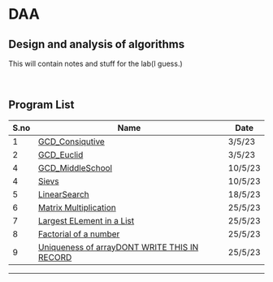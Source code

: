 # DAA
Design and analysis of algorithms
---------------------------------------------------
This will contain notes and stuff for the lab(I guess.)

<br>

## Program List

|S.no|Name|Date|
|---|---|---|
|1|[GCD_Consiqutive](/GCD_Consiqutive.c)|3/5/23|
|2|[GCD_Euclid](/GCD_Euclid.c)|3/5/23|
|4|[GCD_MiddleSchool](./gcdmiddlemanual.c)|10/5/23|
|4|[Sievs](/Sievs.c)|10/5/23|
|5|[LinearSearch](./linearsearch.c)|18/5/23|
|6|[Matrix Multiplication](./matmulti.c)|25/5/23|
|7|[Largest ELement in a List](./largestelement.c)|25/5/23|
|8|[Factorial of a number](./factorial.c)|25/5/23|
|9|[Uniqueness of arrayDONT WRITE THIS IN RECORD](./uniquenessofarr.c)|25/5/23|





--------------------

